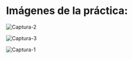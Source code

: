 # Imágenes de la práctica:

![Captura-2](https://github.com/CarlosE08/Simulacion-Por-Computadora_Carlos-Escobar/assets/127817237/56fe72ed-1f52-4941-8deb-19d62d1117b4)

![Captura-3](https://github.com/CarlosE08/Simulacion-Por-Computadora_Carlos-Escobar/assets/127817237/bc11ca69-08a9-49a8-88a9-3144c159ff65)

![Captura-1](https://github.com/CarlosE08/Simulacion-Por-Computadora_Carlos-Escobar/assets/127817237/8716df16-ac39-4b11-a1f8-b5bb9da0d713)
